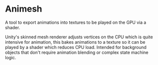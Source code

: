 # Animesh
A tool to export animations into textures to be played on the GPU via a shader.

Unity's skinned mesh renderer adjusts vertices on the CPU which is quite intensive for animation, this bakes animations to a texture so it can be played by a shader which reduces CPU load. Intended for background objects that don't require animation blending or complex state machine logic.
